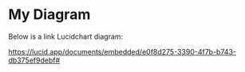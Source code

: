 # My Diagram

Below is a link Lucidchart diagram:

https://lucid.app/documents/embedded/e0f8d275-3390-4f7b-b743-db375ef9debf#